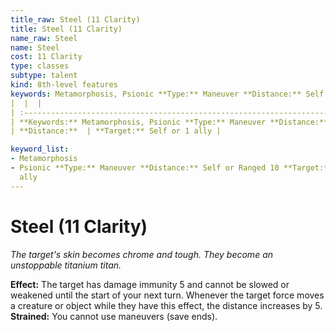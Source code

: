 ```yaml
---
title_raw: Steel (11 Clarity)
title: Steel (11 Clarity)
name_raw: Steel
name: Steel
cost: 11 Clarity
type: classes
subtype: talent
kind: 8th-level features
keywords: Metamorphosis, Psionic **Type:** Maneuver **Distance:** Self or Ranged 10
|  |  |
| :---------------------------------------------------------------------------------------------------------------------- | :-------------------------------- |
| **Keywords:** Metamorphosis, Psionic **Type:** Maneuver **Distance:** Self or Ranged 10 **Target:** Self or 1 ally | **Type:**  |
| **Distance:**  | **Target:** Self or 1 ally |

keyword_list:
- Metamorphosis
- Psionic **Type:** Maneuver **Distance:** Self or Ranged 10 **Target:** Self or 1
  ally
---
```


# Steel (11 Clarity)

*The target's skin becomes chrome and tough. They become an unstoppable titanium titan.*

**Effect:** The target has damage immunity 5 and cannot be slowed or weakened until the start of your next turn. Whenever the target force moves a creature or object while they have this effect, the distance increases by 5. **Strained:** You cannot use maneuvers (save ends).
